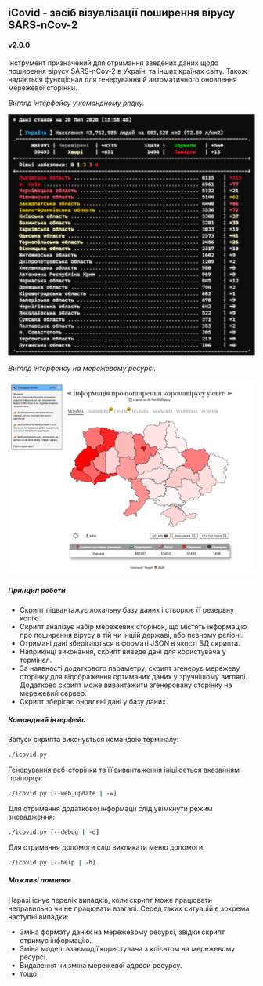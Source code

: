 ## iCovid - засіб візуалізації поширення вірусу SARS-nCov-2
#### v2.0.0

Інструмент призначений для отримання зведених даних щодо поширення вірусу SARS-nCov-2 в Україні та інших країнах світу.
Також надається функціонал для генерування й автоматичного оновлення мережевої сторінки.

_Вигляд інтерфейсу у командному рядку._

![Зображення командного рядка](v2_0_0_cli.png?raw=true "Вигляд даних з консолі")

_Вигляд інтерфейсу на мережевому ресурсі._

![Зображення мережового ресурсу](v2_0_0_web.png?raw=true "Вигляд даних у мережі")


##### Принцип роботи

* Скрипт підвантажує локальну базу даних і створює її резервну копію.
* Скрипт аналізує набір мережевих сторінок, що містять інформацію про поширення вірусу в тій чи іншій державі,
або певному регіоні.
* Отримані дані зберігаються в форматі JSON в якості БД скрипта.
* Наприкінці виконання, скрипт виведе дані для користувача у термінал.
* За наявності додаткового параметру, скрипт згенерує мережеву сторінку для відображення ортиманих даних у
зручнішому вигляді. Додатково скрипт може вивантажити згенеровану сторінку на мережевий сервер.
* Скрипт зберігає оновлені дані у базу даних.


##### Командний інтерфейс
Запуск скрипта виконується командою терміналу:
```sh
./icovid.py
```

Генерування веб-сторінки та її вивантаження ініціюється вказанням прапорця:
```sh
./icovid.py [--web_update | -w]
```

Для отримання додаткової інформації слід увімкнути режим зневадження:
```sh
./icovid.py [--debug | -d]
```

Для отримання допомоги слід викликати меню допомоги:
```sh
./icovid.py [--help | -h]
```

##### Можливі помилки

Наразі існує перелік випадків, коли скрипт може працювати неправильно чи не працювати взагалі.
Серед таких ситуацій є зокрема наступні випадки:
* Зміна формату даних на мережевому ресурсі, звідки скрипт отримує інформацію.
* Зміна моделі взаємодії користувача з клієнтом на мережевому ресурсі.
* Видалення чи зміна мережевої адреси ресурсу.
* тощо.